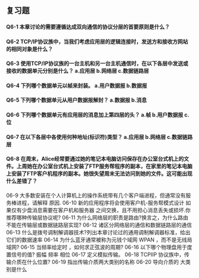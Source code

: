 ## 复习题
#### Q6-1 本章讨论的需要遵循达成双向通信的协议分层的首要原则是什么？


#### Q6-2 TCP/IP协议族中，当我们考虑应用层的逻辑连接时，发送方和接收方网站的相同对象是什么？


#### Q6-3 使用TCP/IP协议族的一台主机和另一台主机通信时，在以下各层中发送或接收的数据单元分别是什么？ a.应用层 b.网络层 c.数据链路层


#### Q6-4 下列哪个数据单元以帧来封装。 a.用户数据报 b.数据报


#### Q6-5 下列哪个数据单元从用户数据报解封？ a.数据报 b.消息


#### Q6-6 下列哪个数据单元有应用层的消息加上第四层的头？ a.帧 b.用户数据报 c.位


#### Q6-7 在以下各层中各使用何种地址(标识符)类型？ a.应用层 b.网络层 c.数据链路层


#### Q6-8 在周末，Alice经常要通过她的笔记本电脑访问保存在办公室台式机上的文件。上周她在办公室台式机上安装了FTP服务帮程序的副本，在家里的笔记本电脑上安装了FTP客户机程序的副本。她很失望周末无法访问到她的文件。这可能出现什么差错了？
06-9 大多数安装在个人计算机上的操作系统带有几个客户端进程，但通常没有服务棒进程，请解释
原因.
06-10 新的应用程序将会使用客户机-服务帮模式设计 如果仅有少盘消息需要在客户机和服务器
之间交换，且不用担心消息丢失或损坏.你推荐哪种传输层协议呢?
06-11 为什么网络层的职责是路由?换言之，为什么路由不能在传输层或数据链路层实现?
06-12 诸区分网络层的通信和数据链路层的通信
06-13 什么是拨号调制解调器技术?列出本章讨论过的通用调制解调器标准，给出它们的数据速率
06-14 为什么蓝牙通常被称为元钱个域网 WPAN ，而不是无线局域网?
06-15 当频率给定时 ，如何求正弦波的周期?
06-16 以下哪个物理盘用于度置信号的值?
振幅 频率 相位
06-17 定义模拟传输。
06-18 TCPIIP 协议族中，传输介质在什么位置?
06-19 指出传输介质两大类别的名称
06-20 导向介质的 大类别是什么
